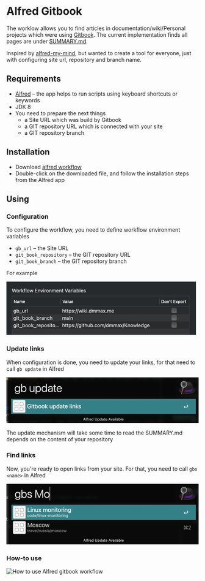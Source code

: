 # Alfred Gitbook

The worklow allows you to find articles in documentation/wiki/Personal projects which were using [Gitbook](https://www.gitbook.com/). The current implementation finds all pages are under [SUMMARY.md](https://docs.gitbook.com/integrations/git-sync/content-configuration). 

Inspired by [alfred-my-mind](https://github.com/nikitavoloboev/alfred-my-mind), but wanted to create a tool for everyone, just with configuring site url, repository and branch name.

## Requirements

* [Alfred](https://www.alfredapp.com/) – the app helps to run scripts using keyboard shortcuts or keywords
* JDK 8
* You need to prepare the next things
  * a Site URL which was build by Gitbook
  * a GIT repository URL which is connected with your site
  * a GIT repository branch

## Installation

* Download [alfred workflow](https://github.com/dmmax/alfred-gitbook/releases/latest/download/alfred-gitbook.alfredworkflow)
* Double-click on the downloaded file, and follow the installation steps from the Alfred app

## Using

### Configuration

To configure the workflow, you need to define workflow environment variables

* `gb_url` – the Site URL
* `git_book_repository` – the GIT repository URL
* `git_book_branch` – the GIT repository branch

For example

![Alfred workflow environment variables](assets/worklow-environment-variables.png)

### Update links

When configuration is done, you need to update your links, for that need to call `gb update` in Alfred

![Update gitbook links](assets/update-links.png)

The update mechanism will take some time to read the SUMMARY.md depends on the content of your repository

### Find links

Now, you're ready to open links from your site. For that, you need to call `gbs <name>` in Alfred

![Find gitbook links](assets/find-links.png)

### How-to use
![How to use Alfred gitbook workflow](assets/how-to-alfred-gitbook.gif)
